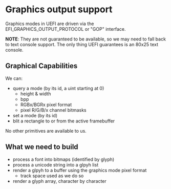 # Graphics output support

Graphics modes in UEFI are driven via the EFI\_GRAPHICS\_OUTPUT\_PROTOCOL 
or "GOP" interface.

**NOTE**: They are not guaranteed to be available, so we may need to
fall back to text console support. The only thing UEFI guarantees is
an 80x25 text console.

## Graphical Capabilities

We can:

 - query a mode (by its id, a uint starting at 0)
   - height & width
   - bpp
   - RGBx/BGRx pixel format
   - pixel R/G/B/x channel bitmasks
 - set a mode (by its id)
 - blit a rectangle to or from the active framebuffer
 
No other primitives are available to us.

## What we need to build

 - process a font into bitmaps (identified by glyph)
 - process a unicode string into a glpyh list
 - render a glpyh to a buffer using the graphics mode pixel format
   - track space used as we do so
 - render a glyph array, character by character

